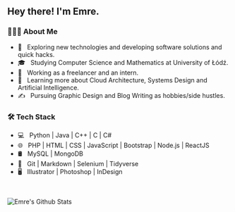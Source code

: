 <h2> Hey there! I'm Emre.</h2>

<h3> 👨🏻‍💻 About Me </h3>

- 🤔 &nbsp; Exploring new technologies and developing software solutions and quick hacks.
- 🎓 &nbsp; Studying Computer Science and Mathematics at University of Łódź.
- 💼 &nbsp; Working as a freelancer and an intern.
- 🌱 &nbsp; Learning more about Cloud Architecture, Systems Design and Artificial Intelligence.
- ✍️ &nbsp; Pursuing Graphic Design and Blog Writing as hobbies/side hustles.

<h3>🛠 Tech Stack</h3>

- 💻 &nbsp; Python | Java | C++ | C | C#
- 🌐 &nbsp; PHP | HTML | CSS | JavaScript | Bootstrap | Node.js | ReactJS
- 🛢 &nbsp; MySQL | MongoDB
- 🔧 &nbsp; Git | Markdown | Selenium | Tidyverse
- 🖥 &nbsp; Illustrator | Photoshop | InDesign

<br/>

![Emre's Github Stats](https://github-readme-stats.vercel.app/api?username=emreires&show_icons=true_color=fff&icon_color=79ff97&text_color=9f9f9f&bg_color=151515)
